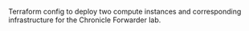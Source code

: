 Terraform config to deploy two compute instances and corresponding infrastructure for the Chronicle Forwarder lab.